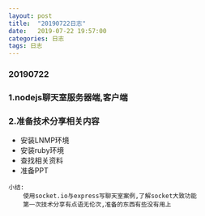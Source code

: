 ```yaml
---
layout: post
title:  "20190722日志"
date:   2019-07-22 19:57:00
categories: 日志
tags: 日志
---
```


### 20190722

### 1.nodejs聊天室服务器端,客户端

### 2.准备技术分享相关内容

* 安装LNMP环境
* 安装ruby环境
* 查找相关资料
* 准备PPT



```
小结:
	使用socket.io与express写聊天室案例,了解socket大致功能
	第一次技术分享有点语无伦次,准备的东西有些没有用上
```

